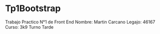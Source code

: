 # Tp1Bootstrap
Trabajo Practico N°1 de Front End
Nombre: Martin Carcano
Legajo: 46167 
Curso: 3k9 Turno Tarde
